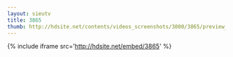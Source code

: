 ```yaml
---
layout: sieutv
title: 3865
thumb: http://hdsite.net/contents/videos_screenshots/3000/3865/preview_360p.mp4.jpg
---
```

{% include iframe src='http://hdsite.net/embed/3865' %}
 

